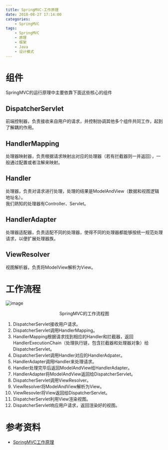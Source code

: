 ```yaml
---
title: SpringMVC-工作原理
date: 2018-08-27 17:14:00
categories:
    - SpringMVC
tags: 
    - SpringMVC
    - 原理
    - 框架
    - Java
    - 设计模式
---
```

# 组件
SpringMVC的运行原理中主要依靠下面这些核心的组件
## DispatcherServlet
前端控制器，负责接收来自用户的请求，并控制协调其他多个组件共同工作，起到了解耦的作用。
<!-- more -->
## HandlerMapping
处理器映射器，负责根据请求映射出对应的处理器（若有拦截器则一并返回），一般通过配置或者注解来映射。
## Handler
处理器，负责对请求进行处理，处理的结果是ModelAndView（数据和视图逻辑地址名）。  
我们熟知的处理器有Controller、Servlet。
## HandlerAdapter
处理器适配器，负责适配不同的处理器，使得不同的处理器都能够按统一规范处理请求，以便扩展处理器族。
## ViewResolver
视图解析器，负责将ModelView解析为View。
# 工作流程
![image](https://note.youdao.com/yws/public/resource/708ad1b1ee41c2b335e0cac5c8d83d03/xmlnote/88523D3E159D41C8B82B1F43B29911FC/14759)  

<center>SpringMVC的工作流程图</center>  

1. DispatcherServlet接收用户请求。
2. DispatcherServlet调用HandlerMapping。
3. HandlerMapping根据请求找到相应的Handler和拦截器，返回HandlerExecutionChain（处理执行链，包含拦截器和处理器对象）给DispatcherServlet。
4. DispatcherServlet调用Handler对应的HandlerAdpater。
5. HandlerAdapter调用Handler来处理请求。
6. Handler处理完毕后返回ModelAndView给HandlerAdapter。
7. HandlerAdapter将ModelAndView返回给DispatcherServlet。
8. DispatcherServlet调用ViewResolver。
9. ViewResolver将ModelAndView解析为View。
10. ViewResovler将View返回给DispatcherServlet。
11. DispatcherServlet利用View渲染视图。
12. DispatcherServlet响应用户请求，返回渲染好的视图。  

# 参考资料
* [SpringMVC工作原理](https://www.cnblogs.com/xiaoxi/p/6164383.html)
